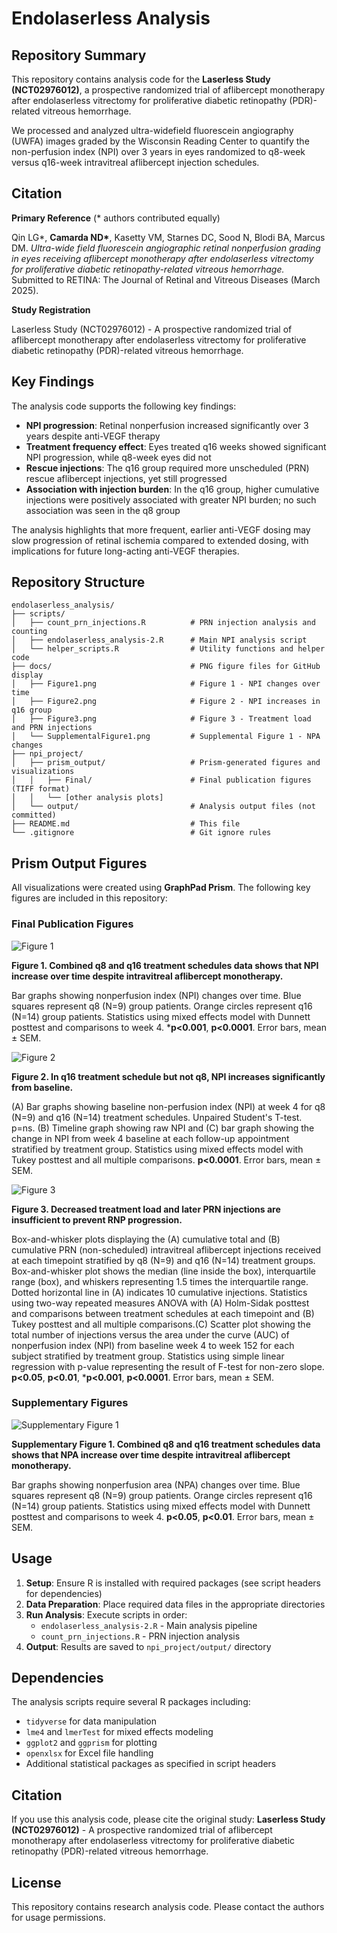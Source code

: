 # Endolaserless Analysis

## Repository Summary

This repository contains analysis code for the **Laserless Study (NCT02976012)**, a prospective randomized trial of aflibercept monotherapy after endolaserless vitrectomy for proliferative diabetic retinopathy (PDR)-related vitreous hemorrhage. 

We processed and analyzed ultra-widefield fluorescein angiography (UWFA) images graded by the Wisconsin Reading Center to quantify the non-perfusion index (NPI) over 3 years in eyes randomized to q8-week versus q16-week intravitreal aflibercept injection schedules.

## Citation

**Primary Reference** (\* authors contributed equally)

Qin LG*, **Camarda ND\***, Kasetty VM, Starnes DC, Sood N, Blodi BA, Marcus DM. *Ultra-wide field fluorescein angiographic retinal nonperfusion grading in eyes receiving aflibercept monotherapy after endolaserless vitrectomy for proliferative diabetic retinopathy-related vitreous hemorrhage.* Submitted to RETINA: The Journal of Retinal and Vitreous Diseases (March 2025).

**Study Registration**

Laserless Study (NCT02976012) - A prospective randomized trial of aflibercept monotherapy after endolaserless vitrectomy for proliferative diabetic retinopathy (PDR)-related vitreous hemorrhage.

## Key Findings

The analysis code supports the following key findings:

- **NPI progression**: Retinal nonperfusion increased significantly over 3 years despite anti-VEGF therapy
- **Treatment frequency effect**: Eyes treated q16 weeks showed significant NPI progression, while q8-week eyes did not
- **Rescue injections**: The q16 group required more unscheduled (PRN) rescue aflibercept injections, yet still progressed
- **Association with injection burden**: In the q16 group, higher cumulative injections were positively associated with greater NPI burden; no such association was seen in the q8 group

The analysis highlights that more frequent, earlier anti-VEGF dosing may slow progression of retinal ischemia compared to extended dosing, with implications for future long-acting anti-VEGF therapies.

## Repository Structure

```
endolaserless_analysis/
├── scripts/
│   ├── count_prn_injections.R          # PRN injection analysis and counting
│   ├── endolaserless_analysis-2.R      # Main NPI analysis script
│   └── helper_scripts.R                # Utility functions and helper code
├── docs/                               # PNG figure files for GitHub display
│   ├── Figure1.png                     # Figure 1 - NPI changes over time
│   ├── Figure2.png                     # Figure 2 - NPI increases in q16 group
│   ├── Figure3.png                     # Figure 3 - Treatment load and PRN injections
│   └── SupplementalFigure1.png         # Supplemental Figure 1 - NPA changes
├── npi_project/
│   ├── prism_output/                   # Prism-generated figures and visualizations
│   │   ├── Final/                      # Final publication figures (TIFF format)
│   │   └── [other analysis plots]
│   └── output/                         # Analysis output files (not committed)
├── README.md                           # This file
└── .gitignore                          # Git ignore rules
```

## Prism Output Figures

All visualizations were created using **GraphPad Prism**. The following key figures are included in this repository:

### Final Publication Figures

![Figure 1](docs/Figure1.png)

**Figure 1. Combined q8 and q16 treatment schedules data shows that NPI increase over time despite intravitreal aflibercept monotherapy.**

Bar graphs showing nonperfusion index (NPI) changes over time. Blue squares represent q8 (N=9) group patients. Orange circles represent q16 (N=14) group patients. Statistics using mixed effects model with Dunnett posttest and comparisons to week 4. ***p<0.001**, **p<0.0001**. Error bars, mean ± SEM.

![Figure 2](docs/Figure2.png)

**Figure 2. In q16 treatment schedule but not q8, NPI increases significantly from baseline.**

(A) Bar graphs showing baseline non-perfusion index (NPI) at week 4 for q8 (N=9) and q16 (N=14) treatment schedules. Unpaired Student's T-test. p=ns. (B) Timeline graph showing raw NPI and (C) bar graph showing the change in NPI from week 4 baseline at each follow-up appointment stratified by treatment group. Statistics using mixed effects model with Tukey posttest and all multiple comparisons. **p<0.0001**. Error bars, mean ± SEM. 

![Figure 3](docs/Figure3.png)

**Figure 3. Decreased treatment load and later PRN injections are insufficient to prevent RNP progression.**

Box-and-whisker plots displaying the (A) cumulative total and (B) cumulative PRN (non-scheduled) intravitreal aflibercept injections received at each timepoint stratified by q8 (N=9) and q16 (N=14) treatment groups. Box-and-whisker plot shows the median (line inside the box), interquartile range (box), and whiskers representing 1.5 times the interquartile range. Dotted horizontal line in (A) indicates 10 cumulative injections. Statistics using two-way repeated measures ANOVA with (A) Holm-Sidak posttest and comparisons between treatment schedules at each timepoint and (B) Tukey posttest and all multiple comparisons.(C) Scatter plot showing the total number of injections versus the area under the curve (AUC) of nonperfusion index (NPI) from baseline week 4 to week 152 for each subject stratified by treatment group. Statistics using simple linear regression with p-value representing the result of F-test for non-zero slope.  **p<0.05**, **p<0.01**, ***p<0.001**, **p<0.0001**. Error bars, mean ± SEM. 

### Supplementary Figures

![Supplementary Figure 1](docs/SupplementalFigure1.png)

**Supplementary Figure 1. Combined q8 and q16 treatment schedules data shows that NPA increase over time despite intravitreal aflibercept monotherapy.**

Bar graphs showing nonperfusion area (NPA) changes over time. Blue squares represent q8 (N=9) group patients. Orange circles represent q16 (N=14) group patients. Statistics using mixed effects model with Dunnett posttest and comparisons to week 4. **p<0.05**, **p<0.01**. Error bars, mean ± SEM.

## Usage

1. **Setup**: Ensure R is installed with required packages (see script headers for dependencies)
2. **Data Preparation**: Place required data files in the appropriate directories
3. **Run Analysis**: Execute scripts in order:
   - `endolaserless_analysis-2.R` - Main analysis pipeline
   - `count_prn_injections.R` - PRN injection analysis
4. **Output**: Results are saved to `npi_project/output/` directory

## Dependencies

The analysis scripts require several R packages including:
- `tidyverse` for data manipulation
- `lme4` and `lmerTest` for mixed effects modeling
- `ggplot2` and `ggprism` for plotting
- `openxlsx` for Excel file handling
- Additional statistical packages as specified in script headers

## Citation

If you use this analysis code, please cite the original study:
**Laserless Study (NCT02976012)** - A prospective randomized trial of aflibercept monotherapy after endolaserless vitrectomy for proliferative diabetic retinopathy (PDR)-related vitreous hemorrhage.

## License

This repository contains research analysis code. Please contact the authors for usage permissions.
